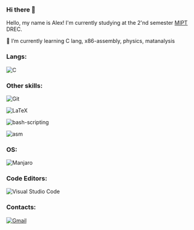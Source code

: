 ### Hi there 👋
Hello, my name is Alex! I'm currently studying at the 2'nd semester [MIPT](https://en.wikipedia.org/wiki/Moscow_Institute_of_Physics_and_Technology) DREC.

🌱 I’m currently learning C lang, x86-assembly, physics, matanalysis

### Langs:
![C](https://img.shields.io/badge/c-%2300599C.svg?style=for-the-badge&logo=c&logoColor=white)

### Other skills:
![Git](https://img.shields.io/badge/git-%23F05033.svg?style=for-the-badge&logo=git&logoColor=white)

![LaTeX](https://img.shields.io/badge/latex-%23008080.svg?style=for-the-badge&logo=latex&logoColor=white)

![bash-scripting](https://img.shields.io/badge/GNU%20Bash-4EAA25?style=for-the-badge&logo=GNU%20Bash&logoColor=white)

![asm](https://img.shields.io/static/v1?style=for-the-badge&label=&message=x86-64%20assembly&color=blue)
### OS:
![Manjaro](https://img.shields.io/badge/Manjaro-35BF5C?style=for-the-badge&logo=Manjaro&logoColor=white)
### Code Editors:
![Visual Studio Code](https://img.shields.io/badge/Visual%20Studio%20Code-0078d7.svg?style=for-the-badge&logo=visual-studio-code&logoColor=white)

### Contacts: 
[![Gmail](https://img.shields.io/badge/Gmail-D14836?style=for-the-badge&logo=gmail&logoColor=white)](mailto:alex.rom23@mail.ru)

<!--
**ajlekcahdp4/ajlekcahdp4** is a ✨ _special_ ✨ repository because its `README.md` (this file) appears on your GitHub profile.

Here are some ideas to get you started:

- 🔭 I’m currently working on ...
- 🌱 I’m currently learning ...
- 👯 I’m looking to collaborate on ...
- 🤔 I’m looking for help with ...
- 💬 Ask me about ...
- 📫 How to reach me: ...
- 😄 Pronouns: ...
- ⚡ Fun fact: ...
-->
